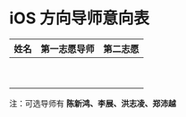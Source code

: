 # iOS 方向导师意向表

| 姓名   | 第一志愿导师 | 第二志愿 |
| ---- | ------ | ---- |
|      |        |      |
|      |        |      |
|      |        |      |
|      |        |      |
|      |        |      |
|      |        |      |
|      |        |      |
|      |        |      |
|      |        |      |

注：可选导师有 **陈新鸿、李展、洪志凌、郑沛越**
